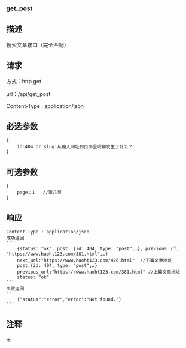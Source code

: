 ### get_post

## 描述
搜索文章接口（完全匹配）

## 请求
方式：http get

url：/api/get_post

Content-Type : application/json

## 必选参数
    {
    	id:404 or slug:从输入网址到页面呈现都发生了什么？
    } 

## 可选参数
    {
        page：1   //第几页
    } 

## 响应
    Content-Type : application/json
    成功返回
    ```
        {status: "ok", post: {id: 404, type: "post",…}, previous_url: "https://www.haoht123.com/381.html",…}
        next_url:"https://www.haoht123.com/426.html"  //下篇文章地址
        post:{id: 404, type: "post",…}
        previous_url:"https://www.haoht123.com/381.html" //上篇文章地址
        status: "ok"
    ```
    失败返回
    ```
        {"status":"error","error":"Not found."}
    ```
## 注释
    
    无
